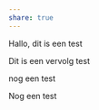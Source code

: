 ```yaml
---  
share: true  
---  
```

  
Hallo, dit is een test  
  
Dit is een vervolg test  
  
nog een test  
  
Nog een test